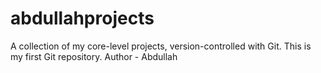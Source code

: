 # abdullahprojects
A collection of my core-level projects, version-controlled with Git. This is my first Git repository.
Author - Abdullah
